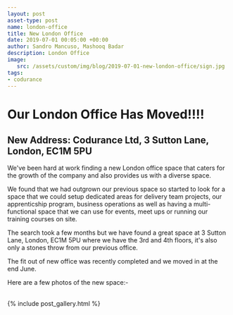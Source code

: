 ```yaml
---
layout: post
asset-type: post
name: london-office
title: New London Office
date: 2019-07-01 00:05:00 +00:00
author: Sandro Mancuso, Mashooq Badar
description: London Office
image:
   src: /assets/custom/img/blog/2019-07-01-new-london-office/sign.jpg
tags:
- codurance
---
```


# Our London Office Has Moved!!!!
## New Address: Codurance Ltd, 3 Sutton Lane, London, EC1M 5PU

We've been hard at work finding a new London office space that caters for the growth of the company and also provides us with a diverse space. 

We found that we had outgrown our previous space so started to look for a space that we could setup dedicated areas for delivery team projects, our apprenticship program, business operations as well as having a multi-functional space that we can use for events, meet ups or running our training courses on site.

The search took a few months but we have found a great space at 3 Sutton Lane, London, EC1M 5PU where we have the 3rd and 4th floors, it's also only a stones throw from our previous office. 

The fit out of new office was recently completed and we moved in at the end June.

Here are a few photos of the new space:-

</br>
{% include post_gallery.html %}